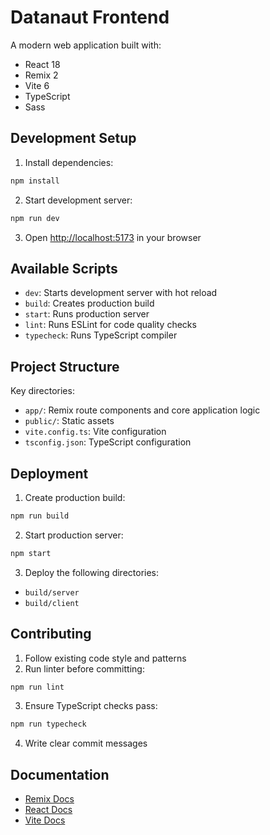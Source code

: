 # Datanaut Frontend

A modern web application built with:

- React 18
- Remix 2
- Vite 6
- TypeScript
- Sass

## Development Setup

1. Install dependencies:

```sh
npm install
```

2. Start development server:

```sh
npm run dev
```

3. Open [http://localhost:5173](http://localhost:5173) in your browser

## Available Scripts

- `dev`: Starts development server with hot reload
- `build`: Creates production build
- `start`: Runs production server
- `lint`: Runs ESLint for code quality checks
- `typecheck`: Runs TypeScript compiler

## Project Structure

Key directories:

- `app/`: Remix route components and core application logic
- `public/`: Static assets
- `vite.config.ts`: Vite configuration
- `tsconfig.json`: TypeScript configuration

## Deployment

1. Create production build:

```sh
npm run build
```

2. Start production server:

```sh
npm start
```

3. Deploy the following directories:

- `build/server`
- `build/client`

## Contributing

1. Follow existing code style and patterns
2. Run linter before committing:

```sh
npm run lint
```

3. Ensure TypeScript checks pass:

```sh
npm run typecheck
```

4. Write clear commit messages

## Documentation

- [Remix Docs](https://remix.run/docs)
- [React Docs](https://react.dev)
- [Vite Docs](https://vitejs.dev)

